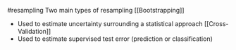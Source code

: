 #resampling
Two main types of resampling
[[Bootstrapping]]
 - Used to estimate uncertainty surrounding a statistical approach
[[Cross-Validation]]
 - Used to estimate supervised test error (prediction or classification)